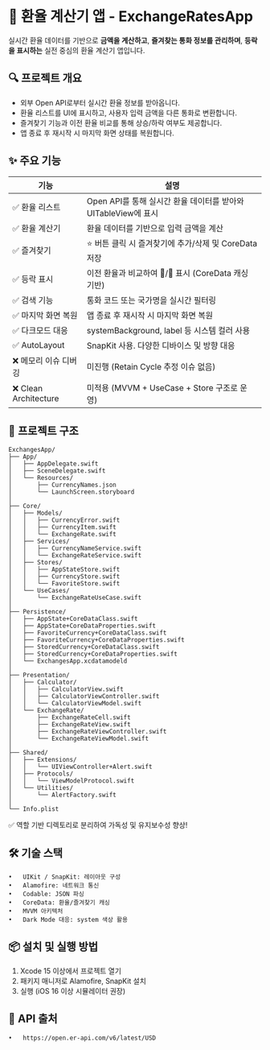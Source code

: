 # 📱 환율 계산기 앱 - ExchangeRatesApp

실시간 환율 데이터를 기반으로 **금액을 계산하고**, **즐겨찾는 통화 정보를 관리하며**, **등락을 표시하는** 실전 중심의 환율 계산기 앱입니다.

## 🔍 프로젝트 개요

- 외부 Open API로부터 실시간 환율 정보를 받아옵니다.
- 환율 리스트를 UI에 표시하고, 사용자 입력 금액을 다른 통화로 변환합니다.
- 즐겨찾기 기능과 이전 환율 비교를 통해 상승/하락 여부도 제공합니다.
- 앱 종료 후 재시작 시 마지막 화면 상태를 복원합니다.

## ✨ 주요 기능

| 기능 | 설명 |
|------|------|
| ✅ 환율 리스트 | Open API를 통해 실시간 환율 데이터를 받아와 UITableView에 표시 |
| ✅ 환율 계산기 | 환율 데이터를 기반으로 입력 금액을 계산 |
| ✅ 즐겨찾기 | ⭐ 버튼 클릭 시 즐겨찾기에 추가/삭제 및 CoreData 저장 |
| ✅ 등락 표시 | 이전 환율과 비교하여 🔼/🔽 표시 (CoreData 캐싱 기반) |
| ✅ 검색 기능 | 통화 코드 또는 국가명을 실시간 필터링 |
| ✅ 마지막 화면 복원 | 앱 종료 후 재시작 시 마지막 화면 복원 |
| ✅ 다크모드 대응 | systemBackground, label 등 시스템 컬러 사용 |
| ✅ AutoLayout | SnapKit 사용. 다양한 디바이스 및 방향 대응 |
| ❌ 메모리 이슈 디버깅 | 미진행 (Retain Cycle 추정 이슈 없음) |
| ❌ Clean Architecture | 미적용 (MVVM + UseCase + Store 구조로 운영) |

## 🧱 프로젝트 구조
```plaintext
ExchangesApp/
├── App/
│   ├── AppDelegate.swift
│   ├── SceneDelegate.swift
│   └── Resources/
│       ├── CurrencyNames.json
│       └── LaunchScreen.storyboard
│
├── Core/
│   ├── Models/
│   │   ├── CurrencyError.swift
│   │   ├── CurrencyItem.swift
│   │   └── ExchangeRate.swift
│   ├── Services/
│   │   ├── CurrencyNameService.swift
│   │   └── ExchangeRateService.swift
│   ├── Stores/
│   │   ├── AppStateStore.swift
│   │   ├── CurrencyStore.swift
│   │   └── FavoriteStore.swift
│   └── UseCases/
│       └── ExchangeRateUseCase.swift
│
├── Persistence/
│   ├── AppState+CoreDataClass.swift
│   ├── AppState+CoreDataProperties.swift
│   ├── FavoriteCurrency+CoreDataClass.swift
│   ├── FavoriteCurrency+CoreDataProperties.swift
│   ├── StoredCurrency+CoreDataClass.swift
│   ├── StoredCurrency+CoreDataProperties.swift
│   └── ExchangesApp.xcdatamodeld
│
├── Presentation/
│   ├── Calculator/
│   │   ├── CalculatorView.swift
│   │   ├── CalculatorViewController.swift
│   │   └── CalculatorViewModel.swift
│   └── ExchangeRate/
│       ├── ExchangeRateCell.swift
│       ├── ExchangeRateView.swift
│       ├── ExchangeRateViewController.swift
│       └── ExchangeRateViewModel.swift
│
├── Shared/
│   ├── Extensions/
│   │   └── UIViewController+Alert.swift
│   ├── Protocols/
│   │   └── ViewModelProtocol.swift
│   └── Utilities/
│       └── AlertFactory.swift
│
└── Info.plist
```

✅ 역할 기반 디렉토리로 분리하여 가독성 및 유지보수성 향상!



## 🛠 기술 스택
	•	UIKit / SnapKit: 레이아웃 구성
	•	Alamofire: 네트워크 통신
	•	Codable: JSON 파싱
	•	CoreData: 환율/즐겨찾기 캐싱
	•	MVVM 아키텍처
	•	Dark Mode 대응: system 색상 활용



## 📦 설치 및 실행 방법
1. Xcode 15 이상에서 프로젝트 열기
2. 패키지 매니저로 Alamofire, SnapKit 설치
3. 실행 (iOS 16 이상 시뮬레이터 권장)

## 🧾 API 출처
	•	https://open.er-api.com/v6/latest/USD

